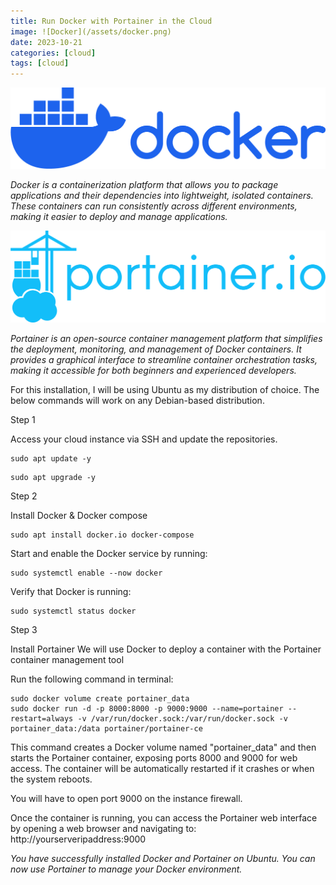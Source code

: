 ```yaml
---
title: Run Docker with Portainer in the Cloud
image: ![Docker](/assets/docker.png)
date: 2023-10-21
categories: [cloud]
tags: [cloud]
---
```

![Docker](/assets/docker.png)

*Docker is a containerization platform that allows you to package 
applications and their dependencies into lightweight, isolated containers. 
These containers can run consistently across different environments, 
making it easier to deploy and manage applications.*


![Portainer](/assets/portainer.png)

*Portainer is an open-source container management platform that simplifies the 
deployment, monitoring, and management of Docker containers.
It provides a graphical interface to streamline container orchestration tasks, 
making it accessible for both beginners and experienced developers.*

For this installation, I will be using Ubuntu as my distribution of choice.
The below commands will work on any Debian-based distribution.


Step 1

Access your cloud instance via SSH and update the repositories.


```
sudo apt update -y
```

```
sudo apt upgrade -y
```

Step 2

Install Docker & Docker compose 


```
sudo apt install docker.io docker-compose
```

Start and enable the Docker service by running:

```
sudo systemctl enable --now docker
```

Verify that Docker is running:

```
sudo systemctl status docker
```

Step 3 

Install Portainer 
We will use Docker to deploy a container with the Portainer container management tool

Run the following command in terminal: 

```
sudo docker volume create portainer_data
sudo docker run -d -p 8000:8000 -p 9000:9000 --name=portainer --restart=always -v /var/run/docker.sock:/var/run/docker.sock -v portainer_data:/data portainer/portainer-ce
```

This command creates a Docker volume named "portainer_data" and then starts the Portainer container, exposing ports 8000 and 9000 for web access. 
The container will be automatically restarted if it crashes or when the system reboots.

You will have to open port 9000 on the instance firewall.

Once the container is running, you can access the Portainer web interface by opening a web browser and navigating to:
http://yourserveripaddress:9000

*You have successfully installed Docker and Portainer on Ubuntu. 
You can now use Portainer to manage your Docker environment.*
